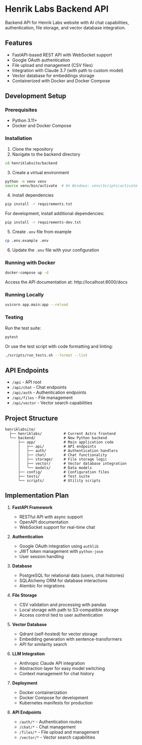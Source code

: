 # Henrik Labs Backend API

Backend API for Henrik Labs website with AI chat capabilities, authentication, file storage, and vector database integration.

## Features

- FastAPI-based REST API with WebSocket support
- Google OAuth authentication
- File upload and management (CSV files)
- Integration with Claude 3.7 (with path to custom model)
- Vector database for embeddings storage
- Containerized with Docker and Docker Compose

## Development Setup

### Prerequisites

- Python 3.11+
- Docker and Docker Compose

### Installation

1. Clone the repository
2. Navigate to the backend directory

```bash
cd henriklabsite/backend
```

3. Create a virtual environment

```bash
python -m venv venv
source venv/bin/activate  # On Windows: venv\Scripts\activate
```

4. Install dependencies

```bash
pip install -r requirements.txt
```

For development, install additional dependencies:

```bash
pip install -r requirements-dev.txt
```

5. Create `.env` file from example

```bash
cp .env.example .env
```

6. Update the `.env` file with your configuration

### Running with Docker

```bash
docker-compose up -d
```

Access the API documentation at: http://localhost:8000/docs

### Running Locally

```bash
uvicorn app.main:app --reload
```

### Testing

Run the test suite:

```bash
pytest
```

Or use the test script with code formatting and linting:

```bash
./scripts/run_tests.sh --format --lint
```

## API Endpoints

- `/api` - API root
- `/api/chat` - Chat endpoints
- `/api/auth` - Authentication endpoints
- `/api/files` - File management
- `/api/vector` - Vector search capabilities

## Project Structure

```
henriklabsite/
  ├── henriklabs/          # Current Astro frontend
  └── backend/             # New Python backend
      ├── app/             # Main application code
      │   ├── api/         # API endpoints
      │   ├── auth/        # Authentication handlers
      │   ├── chat/        # Chat functionality
      │   ├── storage/     # File storage logic
      │   ├── vector/      # Vector database integration
      │   └── models/      # Data models
      ├── config/          # Configuration files
      ├── tests/           # Test suite
      └── scripts/         # Utility scripts
```

## Implementation Plan

1. **FastAPI Framework**
   - RESTful API with async support
   - OpenAPI documentation
   - WebSocket support for real-time chat

2. **Authentication**
   - Google OAuth integration using `authlib`
   - JWT token management with `python-jose`
   - User session handling

3. **Database**
   - PostgreSQL for relational data (users, chat histories)
   - SQLAlchemy ORM for database interactions
   - Alembic for migrations

4. **File Storage**
   - CSV validation and processing with pandas
   - Local storage with path to S3-compatible storage
   - Access control tied to user authentication

5. **Vector Database**
   - Qdrant (self-hosted) for vector storage
   - Embedding generation with sentence-transformers
   - API for similarity search

6. **LLM Integration**
   - Anthropic Claude API integration
   - Abstraction layer for easy model switching
   - Context management for chat history

7. **Deployment**
   - Docker containerization
   - Docker Compose for development
   - Kubernetes manifests for production

8. **API Endpoints**
   - `/auth/*` - Authentication routes
   - `/chat/*` - Chat management
   - `/files/*` - File upload and management
   - `/vector/*` - Vector search capabilities
